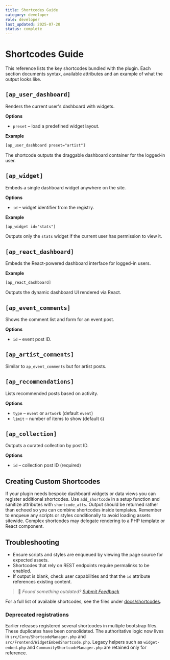 ```yaml
---
title: Shortcodes Guide
category: developer
role: developer
last_updated: 2025-07-20
status: complete
---
```


# Shortcodes Guide

This reference lists the key shortcodes bundled with the plugin. Each section documents syntax, available attributes and an example of what the output looks like.

## `[ap_user_dashboard]`
Renders the current user's dashboard with widgets.

**Options**
- `preset` – load a predefined widget layout.

**Example**
```html
[ap_user_dashboard preset="artist"]
```
The shortcode outputs the draggable dashboard container for the logged‑in user.

## `[ap_widget]`
Embeds a single dashboard widget anywhere on the site.

**Options**
- `id` – widget identifier from the registry.

**Example**
```html
[ap_widget id="stats"]
```
Outputs only the `stats` widget if the current user has permission to view it.

## `[ap_react_dashboard]`
Embeds the React-powered dashboard interface for logged-in users.

**Example**
```html
[ap_react_dashboard]
```
Outputs the dynamic dashboard UI rendered via React.

## `[ap_event_comments]`
Shows the comment list and form for an event post.

**Options**
- `id` – event post ID.

## `[ap_artist_comments]`
Similar to `ap_event_comments` but for artist posts.

## `[ap_recommendations]`
Lists recommended posts based on activity.

**Options**
- `type` – `event` or `artwork` (default `event`)
- `limit` – number of items to show (default `6`)

## `[ap_collection]`
Outputs a curated collection by post ID.

**Options**
- `id` – collection post ID (required)

## Creating Custom Shortcodes
If your plugin needs bespoke dashboard widgets or data views you can register additional shortcodes. Use `add_shortcode` in a setup function and sanitize attributes with `shortcode_atts`. Output should be returned rather than echoed so you can combine shortcodes inside templates. Remember to enqueue any scripts or styles conditionally to avoid loading assets sitewide. Complex shortcodes may delegate rendering to a PHP template or React component.

## Troubleshooting
- Ensure scripts and styles are enqueued by viewing the page source for expected assets.
- Shortcodes that rely on REST endpoints require permalinks to be enabled.
- If output is blank, check user capabilities and that the `id` attribute references existing content.

> 💬 *Found something outdated? [Submit Feedback](../feedback.md)*

For a full list of available shortcodes, see the files under [docs/shortcodes](../shortcodes/).

### Deprecated registrations
Earlier releases registered several shortcodes in multiple bootstrap files.
These duplicates have been consolidated. The authoritative logic now lives in
`src/Core/ShortcodeManager.php` and `src/Frontend/WidgetEmbedShortcode.php`.
Legacy helpers such as `widget-embed.php` and `CommunityShortcodeManager.php`
are retained only for reference.
